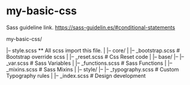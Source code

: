 # my-basic-css

Sass guideline link.
https://sass-guidelin.es/#conditional-statements

my-basic-css/

|– style.scss ** All scss import this file.
|
|– core/
|   |– _bootstrap.scss    # Bootstrap override scss
|   |– _reset.scss        # Css Reset code
|
|– base/
|–  |– _var.scss          # Sass Variables
|   |– _functions.scss    # Sass Functions
|   |– _mixins.scss       # Sass Mixins
|
|– style/
|–  |– _typography.scss   # Custom Typography rules
|   |– _index.scss        # Design development
